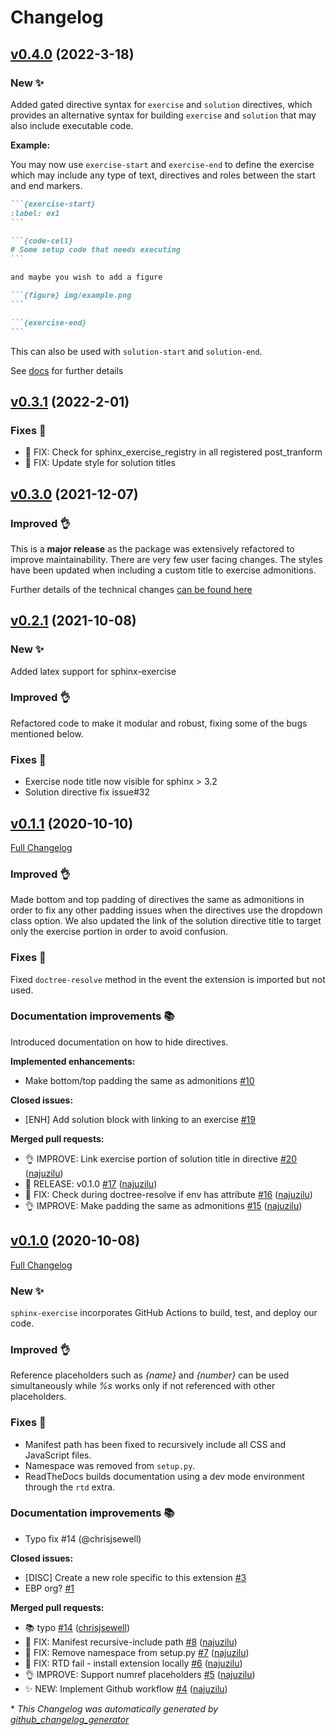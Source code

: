# Changelog

## [v0.4.0](https://github.com/executablebooks/sphinx-exercise/tree/v0.4.0) (2022-3-18)

### New ✨

Added gated directive syntax for `exercise` and `solution` directives, which provides
an alternative syntax for building `exercise` and `solution` that may also include
executable code.

**Example:**

You may now use `exercise-start` and `exercise-end` to define the exercise which may
include any type of text, directives and roles between the start and end markers.

````md
```{exercise-start}
:label: ex1
```

```{code-cell}
# Some setup code that needs executing
```

and maybe you wish to add a figure

```{figure} img/example.png
```

```{exercise-end}
```
````

This can also be used with `solution-start` and `solution-end`.

See [docs](https://ebp-sphinx-exercise.readthedocs.io/en/latest/syntax.html#alternative-gated-syntax) for further details


## [v0.3.1](https://github.com/executablebooks/sphinx-exercise/tree/v0.3.1) (2022-2-01)

### Fixes 🐛

- 🐛 FIX: Check for sphinx_exercise_registry in all registered post_tranform
- 🐛 FIX: Update style for solution titles

## [v0.3.0](https://github.com/executablebooks/sphinx-exercise/tree/v0.3.0) (2021-12-07)

### Improved 👌

This is a **major release** as the package was extensively refactored to improve maintainability.
There are very few user facing changes. The styles have been updated when
including a custom title to exercise admonitions.

Further details of the technical changes [can be found here](https://github.com/executablebooks/sphinx-exercise/pull/37#issue-1038116091)


## [v0.2.1](https://github.com/executablebooks/sphinx-exercise/tree/v0.2.1) (2021-10-08)

### New ✨

Added latex support for sphinx-exercise

### Improved 👌

Refactored code to make it modular and robust, fixing some of the bugs mentioned below.

### Fixes 🐛

- Exercise node title now visible for sphinx > 3.2
- Solution directive fix issue#32

## [v0.1.1](https://github.com/executablebooks/sphinx-exercise/tree/v0.1.1) (2020-10-10)

[Full Changelog](https://github.com/executablebooks/sphinx-exercise/compare/v0.1.0...v0.1.1)

### Improved 👌

Made bottom and top padding of directives the same as admonitions in order to fix any other padding issues when the directives use the dropdown class option. We also updated the link of the solution directive title to target only the exercise portion in order to avoid confusion.

### Fixes 🐛

Fixed `doctree-resolve` method in the event the extension is imported but not used.

### Documentation improvements 📚

Introduced documentation on how to hide directives.

**Implemented enhancements:**

- Make bottom/top padding the same as admonitions [\#10](https://github.com/executablebooks/sphinx-exercise/issues/10)

**Closed issues:**

- \[ENH\] Add solution block with linking to an exercise [\#19](https://github.com/executablebooks/sphinx-exercise/issues/19)

**Merged pull requests:**

- 👌 IMPROVE: Link exercise portion of solution title in directive [\#20](https://github.com/executablebooks/sphinx-exercise/pull/20) ([najuzilu](https://github.com/najuzilu))
- 🚀 RELEASE: v0.1.0 [\#17](https://github.com/executablebooks/sphinx-exercise/pull/17) ([najuzilu](https://github.com/najuzilu))
- 🐛 FIX: Check during doctree-resolve if env has attribute [\#16](https://github.com/executablebooks/sphinx-exercise/pull/16) ([najuzilu](https://github.com/najuzilu))
- 👌 IMPROVE: Make padding the same as admonitions [\#15](https://github.com/executablebooks/sphinx-exercise/pull/15) ([najuzilu](https://github.com/najuzilu))

## [v0.1.0](https://github.com/executablebooks/sphinx-exercise/tree/v0.1.0) (2020-10-08)

[Full Changelog](https://github.com/executablebooks/sphinx-exercise/compare/8dd98b62aab873e660c8b09dcb88e22c082b1368...v0.1.0)

### New ✨

`sphinx-exercise` incorporates GitHub Actions to build, test, and deploy our code.

### Improved 👌

Reference placeholders such as _{name}_ and _{number}_ can be used simultaneously while _%s_ works only if not referenced with other placeholders.

### Fixes 🐛

- Manifest path has been fixed to recursively include all CSS and JavaScript files.
- Namespace was removed from `setup.py`.
- ReadTheDocs builds documentation using a dev mode environment through the `rtd` extra.

### Documentation improvements 📚

- Typo fix #14 (@chrisjsewell)


**Closed issues:**

- \[DISC\] Create a new role specific to this extension [\#3](https://github.com/executablebooks/sphinx-exercise/issues/3)
- EBP org? [\#1](https://github.com/executablebooks/sphinx-exercise/issues/1)

**Merged pull requests:**

- 📚 typo [\#14](https://github.com/executablebooks/sphinx-exercise/pull/14) ([chrisjsewell](https://github.com/chrisjsewell))
- 🐛 FIX: Manifest recursive-include path [\#8](https://github.com/executablebooks/sphinx-exercise/pull/8) ([najuzilu](https://github.com/najuzilu))
- 🐛 FIX: Remove namespace from setup.py [\#7](https://github.com/executablebooks/sphinx-exercise/pull/7) ([najuzilu](https://github.com/najuzilu))
- 🐛 FIX: RTD fail - install extension locally [\#6](https://github.com/executablebooks/sphinx-exercise/pull/6) ([najuzilu](https://github.com/najuzilu))
- 👌 IMPROVE: Support numref placeholders [\#5](https://github.com/executablebooks/sphinx-exercise/pull/5) ([najuzilu](https://github.com/najuzilu))
- ✨ NEW: Implement Github workflow [\#4](https://github.com/executablebooks/sphinx-exercise/pull/4) ([najuzilu](https://github.com/najuzilu))



\* *This Changelog was automatically generated by [github_changelog_generator](https://github.com/github-changelog-generator/github-changelog-generator)*
